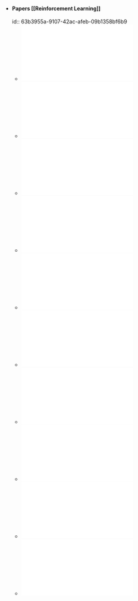 - #### Papers [[Reinforcement Learning]]
  id:: 63b3955a-9107-42ac-afeb-09b1358bf6b9
	- ![Continuous Control with Deep Reinforcement Learning.pdf](../assets/Continuous_Control_with_Deep_Reinforcement_Learning_1672627364861_0.pdf)
	- ![Deterministic Policy Gradient Algorithms.pdf](../assets/Deterministic_Policy_Gradient_Algorithms_1672627372103_0.pdf)
	- ![High-Dimensional Continuous Control Using Generalized Advantage Estimation.pdf](../assets/High-Dimensional_Continuous_Control_Using_Generalized_Advantage_Estimation_1672627426028_0.pdf)
	- ![IMPALA.pdf](../assets/IMPALA_1672627430463_0.pdf)
	- ![Optimizing Expectations - From Deep Reinforcement Learning to Stochastic Computation Graphs.pdf](../assets/Optimizing_Expectations_-_From_Deep_Reinforcement_Learning_to_Stochastic_Computation_Graphs_1672627434499_0.pdf)
	- ![Proximal Policy Optimization Algorithms.pdf](../assets/Proximal_Policy_Optimization_Algorithms_1672627441191_0.pdf)
	- ![Self-Imitation Learning.pdf](../assets/Self-Imitation_Learning_1672627449382_0.pdf)
	- ![Simple Statistical Gradient-Following Algorithms for Connectionist Reinforcement Learning.pdf](../assets/Simple_Statistical_Gradient-Following_Algorithms_for_Connectionist_Reinforcement_Learning_1672627453196_0.pdf)
	- ![Soft Actor Critic.pdf](../assets/Soft_Actor_Critic_1672627457090_0.pdf)
	- ![Trust Region Policy Optimization.pdf](../assets/Trust_Region_Policy_Optimization_1672627460835_0.pdf)